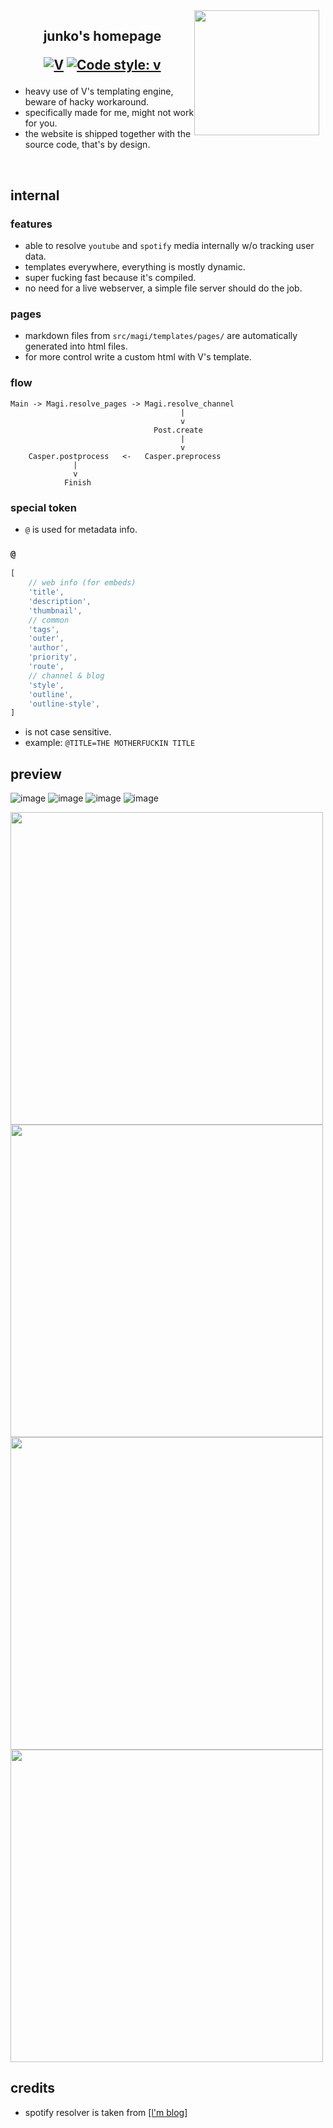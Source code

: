 <img src="https://media1.tenor.com/m/UEE0HU83IQcAAAAC/zombieland-saga-junko-konno.gif"  height="200" align="right" style="float: right; margin: 0 10px 0 0;">

<h2 align="center">

junko's homepage

[![V](https://img.shields.io/badge/V-212adfa-blue.svg)](https://github.com/vlang/v)
[![Code style: v](https://img.shields.io/badge/code%20state-shit-purple.svg)](https://github.com/vlang/v)
</h2>

- heavy use of V's templating engine, beware of hacky workaround.
- specifically made for me, might not work for you.
- the website is shipped together with the source code, that's by design.

<br/>

## internal

### features
- able to resolve `youtube` and `spotify` media internally w/o tracking user data.
- templates everywhere, everything is mostly dynamic.
- super fucking fast because it's compiled.
- no need for a live webserver, a simple file server should do the job.
### pages
- markdown files from `src/magi/templates/pages/` are automatically generated into html files.
- for more control write a custom html with V's template.

### flow
```
Main -> Magi.resolve_pages -> Magi.resolve_channel 
                                      |
                                      v
                                Post.create
                                      |
                                      v
    Casper.postprocess   <-   Casper.preprocess
              |
              v
            Finish

```
### special token
- `@` is used for metadata info.

### `@`
```js
[
	// web info (for embeds)
	'title',
	'description',
	'thumbnail',
	// common
	'tags',
	'outer',
	'author',
	'priority',
	'route',
	// channel & blog
	'style',
	'outline',
	'outline-style',
]
```
- is not case sensitive.
- example: `@TITLE=THE MOTHERFUCKIN TITLE`


## preview
![image](https://github.com/user-attachments/assets/c8d72a0a-4f7f-4323-9efc-89028b800b0f)
![image](https://github.com/user-attachments/assets/f64ee4fb-4cc1-46e7-bef7-eae644219062)
![image](https://github.com/user-attachments/assets/524b4bb3-4889-44fb-9d7d-0e875653b662)
![image](https://github.com/user-attachments/assets/ca2076dd-63e8-4a1b-8300-e0d44ab35f28)

<a style="text-align: center">
<img src="https://github.com/user-attachments/assets/f1dc39f4-41c7-4f28-98fe-abddf0c9a237" height="500px">
<img src="https://github.com/user-attachments/assets/efccb482-c24b-4a74-94d0-0b25bfd6ffc3" height="500px">
<img src="https://github.com/user-attachments/assets/7b405eeb-ca3a-4f9c-a51d-85ad76a20f04" height="500px">
<img src="https://github.com/user-attachments/assets/84b05d90-033e-4ff9-828a-8ee197a75e5b" height="500px">
</a>


## credits
- spotify resolver is taken from [[l'm blog]](https://github.com/l1mey112/me.l-m.dev/blob/main/src/spotify/main.v)

